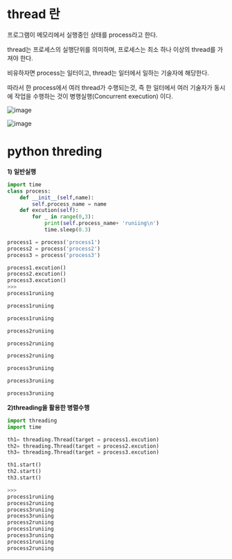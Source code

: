 # thread 란

프로그램이 메모리에서 실행중인 상태를 process라고 한다.

thread는 프로세스의 실행단위를 의미하며, 프로세스는 최소 하나 이상의 thread를 가져야 한다.

비유하자면 process는 일터이고, thread는 일터에서 일하는 기술자에 해당한다.

따라서 한 process에서 여러 thread가 수행되는것, 즉 한 일터에서 여러 기술자가 동시에 작업을 수행하는 것이 병행실행(Concurrent execution) 이다.


![image](https://user-images.githubusercontent.com/73323188/121796903-99d49900-cc57-11eb-8ff2-c8ebd629dfd2.png)



![image](https://user-images.githubusercontent.com/73323188/121796993-30a15580-cc58-11eb-80b1-88722c9b9f3b.png)




# python threding

__1) 일반실행__
```python
import time
class process:
	def __init__(self,name):
		self.process_name = name
	def excution(self):
		for _ in range(0,3):
			print(self.process_name+ 'runiing\n')
			time.sleep(0.3)

process1 = process('process1')
process2 = process('process2')
process3 = process('process3')

process1.excution()
process2.excution()
process3.excution()
>>>
process1runiing

process1runiing

process1runiing

process2runiing

process2runiing

process2runiing

process3runiing

process3runiing

process3runiing
```
__2)threading을 활용한 병렬수행__

```python
import threading
import time

th1= threading.Thread(target = process1.excution)
th2= threading.Thread(target = process2.excution)
th3= threading.Thread(target = process3.excution)

th1.start()
th2.start()
th3.start()

>>>
process1runiing
process2runiing
process3runiing
process3runiing
process2runiing
process1runiing
process3runiing
process1runiing
process2runiing
```
